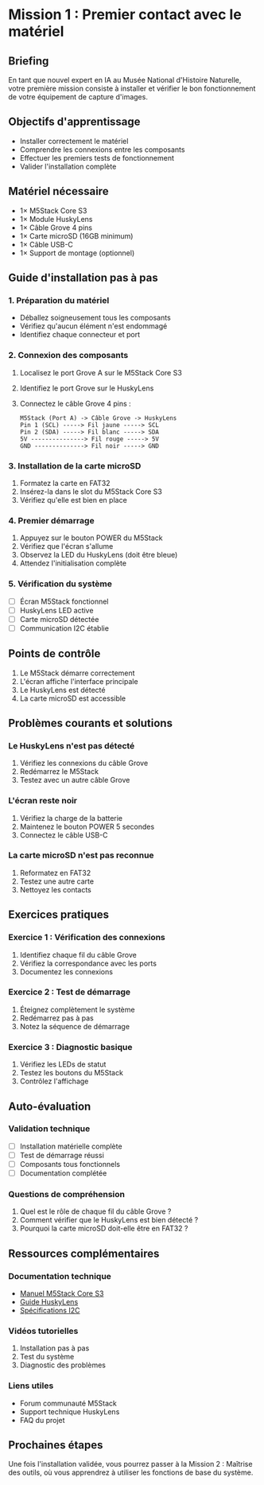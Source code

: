 # Mission 1 : Premier contact avec le matériel

## Briefing
En tant que nouvel expert en IA au Musée National d'Histoire Naturelle, votre première mission consiste à installer et vérifier le bon fonctionnement de votre équipement de capture d'images.

## Objectifs d'apprentissage
- Installer correctement le matériel
- Comprendre les connexions entre les composants
- Effectuer les premiers tests de fonctionnement
- Valider l'installation complète

## Matériel nécessaire
- 1× M5Stack Core S3
- 1× Module HuskyLens
- 1× Câble Grove 4 pins
- 1× Carte microSD (16GB minimum)
- 1× Câble USB-C
- 1× Support de montage (optionnel)

## Guide d'installation pas à pas

### 1. Préparation du matériel
- Déballez soigneusement tous les composants
- Vérifiez qu'aucun élément n'est endommagé
- Identifiez chaque connecteur et port

### 2. Connexion des composants
1. Localisez le port Grove A sur le M5Stack Core S3
2. Identifiez le port Grove sur le HuskyLens
3. Connectez le câble Grove 4 pins :

   ```
   M5Stack (Port A) -> Câble Grove -> HuskyLens
   Pin 1 (SCL) -----> Fil jaune -----> SCL
   Pin 2 (SDA) -----> Fil blanc -----> SDA
   5V ---------------> Fil rouge -----> 5V
   GND --------------> Fil noir -----> GND
   ```

### 3. Installation de la carte microSD
1. Formatez la carte en FAT32
2. Insérez-la dans le slot du M5Stack Core S3
3. Vérifiez qu'elle est bien en place

### 4. Premier démarrage
1. Appuyez sur le bouton POWER du M5Stack
2. Vérifiez que l'écran s'allume
3. Observez la LED du HuskyLens (doit être bleue)
4. Attendez l'initialisation complète

### 5. Vérification du système
- [ ] Écran M5Stack fonctionnel
- [ ] HuskyLens LED active
- [ ] Carte microSD détectée
- [ ] Communication I2C établie

## Points de contrôle
1. Le M5Stack démarre correctement
2. L'écran affiche l'interface principale
3. Le HuskyLens est détecté
4. La carte microSD est accessible

## Problèmes courants et solutions

### Le HuskyLens n'est pas détecté
1. Vérifiez les connexions du câble Grove
2. Redémarrez le M5Stack
3. Testez avec un autre câble Grove

### L'écran reste noir
1. Vérifiez la charge de la batterie
2. Maintenez le bouton POWER 5 secondes
3. Connectez le câble USB-C

### La carte microSD n'est pas reconnue
1. Reformatez en FAT32
2. Testez une autre carte
3. Nettoyez les contacts

## Exercices pratiques

### Exercice 1 : Vérification des connexions
1. Identifiez chaque fil du câble Grove
2. Vérifiez la correspondance avec les ports
3. Documentez les connexions

### Exercice 2 : Test de démarrage
1. Éteignez complètement le système
2. Redémarrez pas à pas
3. Notez la séquence de démarrage

### Exercice 3 : Diagnostic basique
1. Vérifiez les LEDs de statut
2. Testez les boutons du M5Stack
3. Contrôlez l'affichage

## Auto-évaluation

### Validation technique
- [ ] Installation matérielle complète
- [ ] Test de démarrage réussi
- [ ] Composants tous fonctionnels
- [ ] Documentation complétée

### Questions de compréhension
1. Quel est le rôle de chaque fil du câble Grove ?
2. Comment vérifier que le HuskyLens est bien détecté ?
3. Pourquoi la carte microSD doit-elle être en FAT32 ?

## Ressources complémentaires

### Documentation technique
- [Manuel M5Stack Core S3](lien)
- [Guide HuskyLens](lien)
- [Spécifications I2C](lien)

### Vidéos tutorielles
1. Installation pas à pas
2. Test du système
3. Diagnostic des problèmes

### Liens utiles
- Forum communauté M5Stack
- Support technique HuskyLens
- FAQ du projet

## Prochaines étapes
Une fois l'installation validée, vous pourrez passer à la Mission 2 : Maîtrise des outils, où vous apprendrez à utiliser les fonctions de base du système.
